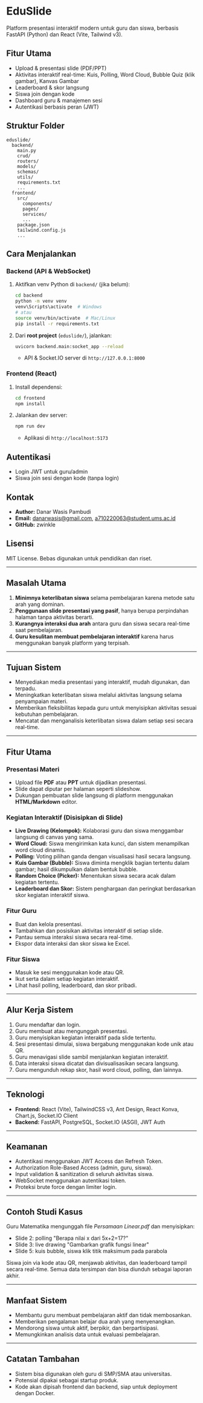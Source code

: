 # EduSlide

Platform presentasi interaktif modern untuk guru dan siswa, berbasis FastAPI (Python) dan React (Vite, Tailwind v3).

## Fitur Utama
- Upload & presentasi slide (PDF/PPT)
- Aktivitas interaktif real-time: Kuis, Polling, Word Cloud, Bubble Quiz (klik gambar), Kanvas Gambar
- Leaderboard & skor langsung
- Siswa join dengan kode
- Dashboard guru & manajemen sesi
- Autentikasi berbasis peran (JWT)

## Struktur Folder
```
eduslide/
  backend/
    main.py
    crud/
    routers/
    models/
    schemas/
    utils/
    requirements.txt
    ...
  frontend/
    src/
      components/
      pages/
      services/
      ...
    package.json
    tailwind.config.js
    ...
```

## Cara Menjalankan

### Backend (API & WebSocket)
1. Aktifkan venv Python di `backend/` (jika belum):
   ```sh
   cd backend
   python -m venv venv
   venv\Scripts\activate  # Windows
   # atau
   source venv/bin/activate  # Mac/Linux
   pip install -r requirements.txt
   ```
2. Dari **root project** (`eduslide/`), jalankan:
   ```sh
   uvicorn backend.main:socket_app --reload
   ```
   - API & Socket.IO server di `http://127.0.0.1:8000`

### Frontend (React)
1. Install dependensi:
   ```sh
   cd frontend
   npm install
   ```
2. Jalankan dev server:
   ```sh
   npm run dev
   ```
   - Aplikasi di `http://localhost:5173`

## Autentikasi
- Login JWT untuk guru/admin
- Siswa join sesi dengan kode (tanpa login)

## Kontak
- **Author:** Danar Wasis Pambudi
- **Email:** danarwasis@gmail.com, a710220063@student.ums.ac.id
- **GitHub:** zwinkle

## Lisensi
MIT License. Bebas digunakan untuk pendidikan dan riset.

---

## Masalah Utama

1. **Minimnya keterlibatan siswa** selama pembelajaran karena metode satu arah yang dominan.
2. **Penggunaan slide presentasi yang pasif**, hanya berupa perpindahan halaman tanpa aktivitas berarti.
3. **Kurangnya interaksi dua arah** antara guru dan siswa secara real-time saat pembelajaran.
4. **Guru kesulitan membuat pembelajaran interaktif** karena harus menggunakan banyak platform yang terpisah.

---

## Tujuan Sistem

- Menyediakan media presentasi yang interaktif, mudah digunakan, dan terpadu.
- Meningkatkan keterlibatan siswa melalui aktivitas langsung selama penyampaian materi.
- Memberikan fleksibilitas kepada guru untuk menyisipkan aktivitas sesuai kebutuhan pembelajaran.
- Mencatat dan menganalisis keterlibatan siswa dalam setiap sesi secara real-time.

---

## Fitur Utama

### Presentasi Materi
- Upload file **PDF** atau **PPT** untuk dijadikan presentasi.
- Slide dapat diputar per halaman seperti slideshow.
- Dukungan pembuatan slide langsung di platform menggunakan **HTML/Markdown** editor.

### Kegiatan Interaktif (Disisipkan di Slide)
- **Live Drawing (Kelompok):** Kolaborasi guru dan siswa menggambar langsung di canvas yang sama.
- **Word Cloud:** Siswa mengirimkan kata kunci, dan sistem menampilkan word cloud dinamis.
- **Polling:** Voting pilihan ganda dengan visualisasi hasil secara langsung.
- **Kuis Gambar (Bubble):** Siswa diminta mengklik bagian tertentu dalam gambar; hasil dikumpulkan dalam bentuk bubble.
- **Random Choice (Picker):** Menentukan siswa secara acak dalam kegiatan tertentu.
- **Leaderboard dan Skor:** Sistem penghargaan dan peringkat berdasarkan skor kegiatan interaktif siswa.

### Fitur Guru
- Buat dan kelola presentasi.
- Tambahkan dan posisikan aktivitas interaktif di setiap slide.
- Pantau semua interaksi siswa secara real-time.
- Ekspor data interaksi dan skor siswa ke Excel.

### Fitur Siswa
- Masuk ke sesi menggunakan kode atau QR.
- Ikut serta dalam setiap kegiatan interaktif.
- Lihat hasil polling, leaderboard, dan skor pribadi.

---

## Alur Kerja Sistem

1. Guru mendaftar dan login.
2. Guru membuat atau mengunggah presentasi.
3. Guru menyisipkan kegiatan interaktif pada slide tertentu.
4. Sesi presentasi dimulai, siswa bergabung menggunakan kode unik atau QR.
5. Guru menavigasi slide sambil menjalankan kegiatan interaktif.
6. Data interaksi siswa dicatat dan divisualisasikan secara langsung.
7. Guru mengunduh rekap skor, hasil word cloud, polling, dan lainnya.

---

## Teknologi
- **Frontend:** React (Vite), TailwindCSS v3, Ant Design, React Konva, Chart.js, Socket.IO Client
- **Backend:** FastAPI, PostgreSQL, Socket.IO (ASGI), JWT Auth

---

## Keamanan

- Autentikasi menggunakan JWT Access dan Refresh Token.
- Authorization Role-Based Access (admin, guru, siswa).
- Input validation & sanitization di seluruh aktivitas siswa.
- WebSocket menggunakan autentikasi token.
- Proteksi brute force dengan limiter login.

---

## Contoh Studi Kasus

Guru Matematika mengunggah file *Persamaan Linear.pdf* dan menyisipkan:
- Slide 2: polling "Berapa nilai x dari 5x+2=17?"
- Slide 3: live drawing "Gambarkan grafik fungsi linear"
- Slide 5: kuis bubble, siswa klik titik maksimum pada parabola

Siswa join via kode atau QR, menjawab aktivitas, dan leaderboard tampil secara real-time. Semua data tersimpan dan bisa diunduh sebagai laporan akhir.

---

## Manfaat Sistem

- Membantu guru membuat pembelajaran aktif dan tidak membosankan.
- Memberikan pengalaman belajar dua arah yang menyenangkan.
- Mendorong siswa untuk aktif, berpikir, dan berpartisipasi.
- Memungkinkan analisis data untuk evaluasi pembelajaran.

---

## Catatan Tambahan
- Sistem bisa digunakan oleh guru di SMP/SMA atau universitas.
- Potensial dipakai sebagai startup produk.
- Kode akan dipisah frontend dan backend, siap untuk deployment dengan Docker.